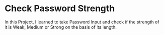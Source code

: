 # Check Password Strength

In this Project, I learned to take Password Input and check if the strength of it is Weak, Medium or Strong on the basis of its length. 
